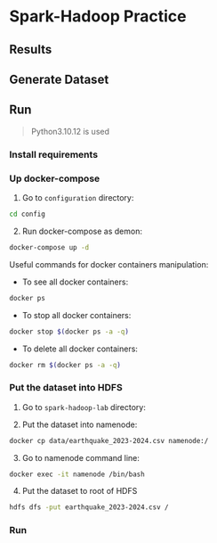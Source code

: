 # Spark-Hadoop Practice

## Results

## Generate Dataset

## Run

> Python3.10.12 is used

### Install requirements

### Up docker-compose
1. Go to `configuration` directory:
```bash
cd config
```

2. Run docker-compose as demon:
```bash
docker-compose up -d 
```

Useful commands for docker containers manipulation:
- To see all docker containers:
```bash
docker ps
```

- To stop all docker containers:
```bash
docker stop $(docker ps -a -q)
```

- To delete all docker containers:
```bash
docker rm $(docker ps -a -q)
```

### Put the dataset into HDFS
1. Go to `spark-hadoop-lab` directory:

2. Put the dataset into namenode:
```bash
docker cp data/earthquake_2023-2024.csv namenode:/
```

3. Go to namenode command line:
```bash
docker exec -it namenode /bin/bash
```

4. Put the dataset to root of HDFS
```bash
hdfs dfs -put earthquake_2023-2024.csv /
```

### Run